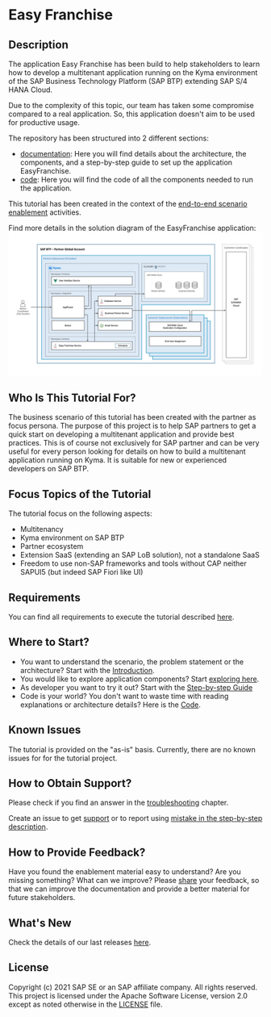 # Easy Franchise

## Description

The application Easy Franchise has been build to help stakeholders to learn how to develop a multitenant application running on the Kyma environment of the SAP Business Technology Platform (SAP BTP) extending SAP S/4 HANA Cloud.

Due to the complexity of this topic, our team has taken some compromise compared to a real application. So, this application doesn't aim to be used for productive usage.

The repository has been structured into 2 different sections:
- [documentation](documentation): Here you will find details about the architecture, the components, and a step-by-step guide to set up the application EasyFranchise.
- [code](code): Here you will find the code of all the components needed to run the application.

This tutorial has been created in the context of the [end-to-end scenario enablement](https://pages.github.tools.sap/e2e-scenario-enablement/) activities.


Find more details in the solution diagram of the EasyFranchise application:
![](documentation/images/easyfranchise-diagrams/Slide4.jpeg)

## Who Is This Tutorial For?

The business scenario of this tutorial has been created with the partner as focus persona. The purpose of this project is to help SAP partners to get a quick start on developing a multitenant application and provide best practices.
This is of course not exclusively for SAP partner and can be very useful for every person looking for details on how to build a multitenant application running on Kyma. It is suitable for new or experienced developers on SAP BTP. 

## Focus Topics of the Tutorial

The tutorial focus on the following aspects:

- Multitenancy
- Kyma environment on SAP BTP
- Partner ecosystem
- Extension SaaS (extending an SAP LoB solution), not a standalone SaaS 
- Freedom to use non-SAP frameworks and tools without CAP neither SAPUI5 (but indeed SAP Fiori like UI)

## Requirements
You can find all requirements to execute the tutorial described [here](documentation/introduction/prerequisites).

## Where to Start?

* You want to understand the scenario, the problem statement or the architecture? Start with the [Introduction](documentation/introduction/README.md).
* You would like to explore application components? Start [exploring here](documentation/exploration/README.md).
* As developer you want to try it out? Start with the [Step-by-step Guide](documentation/step-by-step-guide/README.md)
* Code is your world? You don't want to waste time with reading explanations or architecture details? Here is the [Code](/code/README.md).
  
## Known Issues

The tutorial is provided on the "as-is" basis. Currently, there are no known issues for for the tutorial project.

## How to Obtain Support?

Please check if you find an answer in the [troubleshooting](documentation/appendix/troubleshooting/README.md) chapter.

Create an issue to get [support](https://github.tools.sap/saas-extension-on-kyma/easyfranchise-main/issues/new?assignees=D037518%2C+D056267&labels=question&template=obtain-support.md&title=obtain+support+for+....) or to report using [mistake in the step-by-step description](https://github.tools.sap/saas-extension-on-kyma/easyfranchise-main/issues/new?assignees=D037518%2C+D056267&labels=bug&template=bug-in-a-step-by-step-description.md&title=).

## How to Provide Feedback?

Have you found the enablement material easy to understand? Are you missing something? What can we improve? Please [share](https://github.tools.sap/saas-extension-on-kyma/easyfranchise-main/issues/new?assignees=D037518%2C+D056267&labels=Feedback&template=feeback.md&title=General+feedback) your feedback, so that we can improve the documentation and provide a better material for future stakeholders.

## What's New

Check the details of our last releases [here](documentation/introduction/whats-new/README.md).

## License

Copyright (c) 2021 SAP SE or an SAP affiliate company. All rights reserved. This project is licensed under the Apache Software License, version 2.0 except as noted otherwise in the [LICENSE](LICENSES/Apache-2.0.txt) file.
